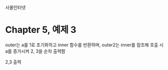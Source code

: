 
사물인터넷

Chapter 5, 예제 3
================================

outer는 a를 1로 초기화하고 inner 함수를 반환하며, outer2는 inner를 참조해 호출 시 a를 증가시켜 2, 3을 순차 출력함

2,3 출력